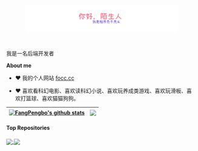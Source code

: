 <p align="center"><a href="https://anuraghazra.github.io"><img width="80%" alt="你好陌生人，我是程序员不秃头" src="./assets/gh-readme-header.png" /></a></p>

<br />

我是一名后端开发者

**About me**

- ❤️ 我的个人网站 [focc.cc](https://focc.cc)

- ❤️ 喜欢看科幻电影、喜欢读科幻小说、喜欢玩养成类游戏、喜欢玩滑板、喜欢打篮球、喜欢猫猫狗狗。

| <a href="https://github.com/FangPengbo/FangPengbo"><img align="center" src="https://github-readme-stats.vercel.app/api?username=FangPengbo&show_icons=true&include_all_commits=true&theme=buefy&hide_border=true" alt="FangPengbo's github stats" /></a> | <a href="https://github.com/FangPengbo/FangPengbo"><img align="center" src="https://github-readme-stats.vercel.app/api/top-langs/?username=FangPengbo&layout=compact&theme=buefy&hide_border=true" /></a> |
| ------------- | ------------- |

#### Top Repositories


<a href="https://github.com/FangPengbo/exhale">
  <img align="center" src="https://github-readme-stats.vercel.app/api/pin/?username=FangPengbo&repo=exhale&theme=buefy" />
</a>
<a href="https://github.com/FangPengbo/tmall">
  <img align="center" src="https://github-readme-stats.vercel.app/api/pin/?username=FangPengbo&repo=tmall&theme=buefy" />
</a>

<br />
<br />